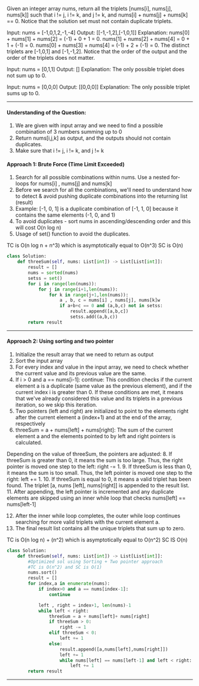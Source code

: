 Given an integer array nums, return all the triplets [nums[i], nums[j], nums[k]] such that i != j, i != k, and j != k, 
and nums[i] + nums[j] + nums[k] == 0. Notice that the solution set must not contain duplicate triplets.


Input: nums = [-1,0,1,2,-1,-4]
Output: [[-1,-1,2],[-1,0,1]]
Explanation: 
nums[0] + nums[1] + nums[2] = (-1) + 0 + 1 = 0.
nums[1] + nums[2] + nums[4] = 0 + 1 + (-1) = 0.
nums[0] + nums[3] + nums[4] = (-1) + 2 + (-1) = 0.
The distinct triplets are [-1,0,1] and [-1,-1,2].
Notice that the order of the output and the order of the triplets does not matter.

Input: nums = [0,1,1]
Output: []
Explanation: The only possible triplet does not sum up to 0.

Input: nums = [0,0,0]
Output: [[0,0,0]]
Explanation: The only possible triplet sums up to 0.

______________________________________________________________________________________

#### Understanding of the Question:
1. We are given with input array and we need to find a possible combination of 3 numbers summing up to 0
2. Return nums[i,j,k] as output, and the outputs should not contain duplicates.
3. Make sure that i != j, i != k, and j != k


#### Approach 1: Brute Force (Time Limit Exceeded)

1. Search for all possible combinations within nums. Use a nested for-loops for nums[i] , nums[j] and nums[k]
2. Before we search for all the combinations, we'll need to understand how to detect & avoid pushing duplicate combinations into the returning list (result)
3. Example: [-1, 0, 1] is a duplicate combination of [-1, 1, 0] because it contains the same elements (-1, 0, and 1)
4. To avoid duplicates - sort nums in ascending/descending order and this will cost O(n log n)
5. Usage of set() function to avoid the duplicates.

TC is O(n log n + n^3) which is asymptotically equal to O(n^3)
SC is O(n)

```python
class Solution:
    def threeSum(self, nums: List[int]) -> List[List[int]]:
        result = []
        nums = sorted(nums)
        setss = set()
        for i in range(len(nums)):
            for j in range(i+1,len(nums)):
                for k in range(j+1,len(nums)):
                    a , b, c = nums[i] , nums[j], nums[k]w
                    if a+b+c == 0 and (a,b,c) not in setss:
                        result.append([a,b,c])
                        setss.add((a,b,c))
        return result
 ```       
_____________________________________________________

#### Approach 2: Using sorting and two pointer 

1. Initialize the result array that we need to return as output
2. Sort the input array
3. For every index and value in the input array, we need to check whether the current value and its previous value are the same.
4. If i > 0 and a == nums[i-1]: continue: This condition checks if the current element a is a duplicate (same value as the previous element), and
   if the current index i is greater than 0. If these conditions are met, it means that we've already considered this value and its triplets in a previous
   iteration, so we skip this iteration.
5. Two pointers (left and right) are initialized to point to the elements right after the current element a (index+1) and at the end of the array, respectively
7. threeSum = a + nums[left] + nums[right]: The sum of the current element a and the elements pointed to by left and right pointers is calculated.

Depending on the value of threeSum, the pointers are adjusted:
8. If threeSum is greater than 0, it means the sum is too large. Thus, the right pointer is moved one step to the left: right -= 1.
9. If threeSum is less than 0, it means the sum is too small. Thus, the left pointer is moved one step to the right: left += 1.
10. If threeSum is equal to 0, it means a valid triplet has been found. The triplet [a, nums [left], nums[right]] is appended to the result list.
11. After appending, the left pointer is incremented and any duplicate elements are skipped using an inner while loop that checks nums[left] == nums[left-1]

12. After the inner while loop completes, the outer while loop continues searching for more valid triplets with the current element a.
13. The final result list contains all the unique triplets that sum up to zero.

TC is O(n log n) + (n^2) which is asymptotically equal to O(n^2) 
SC IS O(n)

```python
class Solution:
    def threeSum(self, nums: List[int]) -> List[List[int]]:
        #Optimized sol using Sorting + Two pointer approach
        #TC is O(n^2) and SC is O(1)
        nums.sort()
        result = []
        for index,a in enumerate(nums):
            if index>0 and a == nums[index-1]:
                continue

            left , right = index+1, len(nums)-1
            while left < right:
                threeSum = a + nums[left]+ nums[right]
                if threeSum > 0:
                    right -= 1
                elif threeSum < 0:
                    left += 1
                else:
                    result.append([a,nums[left],nums[right]])
                    left += 1
                    while nums[left] == nums[left-1] and left < right:
                        left += 1
        return result
```

_________________________________________________________________________________



